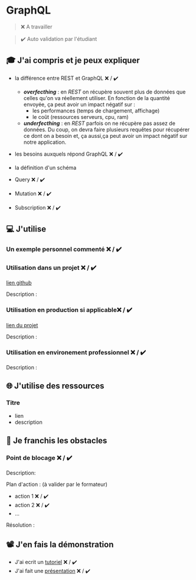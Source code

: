 # GraphQL

> ❌ A travailler

> ✔️ Auto validation par l'étudiant

## 🎓 J'ai compris et je peux expliquer

- la différence entre REST et GraphQL ❌ / ✔️
    - ***overfecthing*** : en _REST_ on récupère souvent plus de données que celles qu'on va réellement utiliser. En fonction de la quantité envoyée, ça peut avoir un impact négatif sur :  
        - les performances (temps de chargement, affichage) 
        - le coût (ressources serveurs, cpu, ram)
    - ***underfecthing*** : en _REST_ parfois on ne récupère pas assez de données. Du coup, on devra faire plusieurs requêtes pour récupérer ce dont on a besoin et, ça aussi,ça peut avoir un impact négatif sur notre application.

- les besoins auxquels répond GraphQL ❌ / ✔️
- la définition d'un schéma
- Query ❌ / ✔️
- Mutation ❌ / ✔️
- Subscription ❌ / ✔️

## 💻 J'utilise

### Un exemple personnel commenté ❌ / ✔️

### Utilisation dans un projet ❌ / ✔️

[lien github](...)

Description :

### Utilisation en production si applicable❌ / ✔️

[lien du projet](...)

Description :

### Utilisation en environement professionnel ❌ / ✔️

Description :

## 🌐 J'utilise des ressources

### Titre

- lien
- description

## 🚧 Je franchis les obstacles

### Point de blocage ❌ / ✔️

Description:

Plan d'action : (à valider par le formateur)

- action 1 ❌ / ✔️
- action 2 ❌ / ✔️
- ...

Résolution :

## 📽️ J'en fais la démonstration

- J'ai ecrit un [tutoriel](...) ❌ / ✔️
- J'ai fait une [présentation](...) ❌ / ✔️
